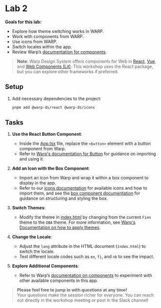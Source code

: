 # Lab 2

**Goals for this lab:**
- Explore how theme switching works in WARP.
- Work with components from WARP.
- Use icons from WARP.
- Switch locales within the app.
- Review Warp’s [documentation for components](https://warp-ds.github.io/docs/components/).

> **Note**: Warp Design System offers components for Web in [React](https://github.com/warp-ds/react), [Vue](https://github.com/warp-ds/vue), and [Web Components (Lit)](https://github.com/warp-ds/elements). This workshop uses the React package, but you can explore other frameworks if preferred.

## Setup

1. Add necessary dependencies to the project:
   ```bash
   pnpm add @warp-ds/react @warp-ds/icons
   ```

## Tasks
1. **Use the React Button Component**:
   - Inside the [App.tsx](../src/App.tsx) file, replace the `<button>` element with a button component from Warp.
   - Refer to [Warp's documentation for Button](https://warp-ds.github.io/docs/components/buttons/) for guidance on importing and using it.

2. **Add an Icon with the Box Component**:  
   - Import an icon from Warp and wrap it within a box component to display in the app.
   - Refer to our [icons documentation](https://warp-ds.github.io/docs/components/icons/) for available icons and how to import them, and see the [box component documentation](https://warp-ds.github.io/docs/components/box/) for guidance on structuring and styling the box.


3. **Switch Themes**:
   - Modify the theme in [index.html](../index.html) by changing from the current `Finn` theme to the `DBA` theme. For more information, see [Warp's Documentation on how to apply themes](https://warp-ds.github.io/docs/get-started/developers/web/#_2-apply-theme).

4. **Change the Locale**:
   - Adjust the `lang` attribute in the HTML document (`index.html`) to switch the locale.
   - Test different locale codes such as `en`, `fi`, and `nb` to see the impact.

5. **Explore Additional Components**:
   - Refer to Warp’s [documentation on components](https://warp-ds.github.io/docs/components/) to experiment with other available components in this app.

> **Please feel free to jump in with questions at any time!**  
> Your questions make the session richer for everyone. You can reach out directly in the workshop meeting or post in the Slack channel!

